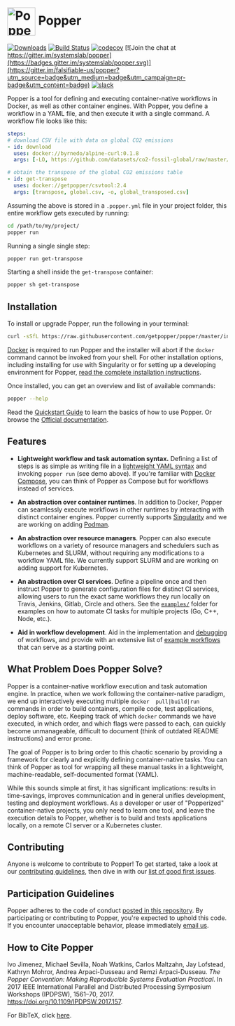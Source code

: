 # <img src="https://raw.githubusercontent.com/getpopper/website/bcba4c8/assets/images/popper_logo_just_jug.png" width="64" valign="middle" alt="Popper"/> Popper

[![Downloads](https://pepy.tech/badge/popper)](https://pepy.tech/project/popper)
[![Build Status](https://travis-ci.org/getpopper/popper.svg?branch=master)](https://travis-ci.org/getpopper/popper)
[![codecov](https://codecov.io/gh/systemslab/popper/branch/master/graph/badge.svg)](https://codecov.io/gh/systemslab/popper)
[![Join the chat at https://gitter.im/systemslab/popper](https://badges.gitter.im/systemslab/popper.svg)](https://gitter.im/falsifiable-us/popper?utm_source=badge&utm_medium=badge&utm_campaign=pr-badge&utm_content=badge)
[![slack](https://img.shields.io/badge/chat-on_slack-C03C20.svg?logo=slack)](https://join.slack.com/t/getpopper/shared_invite/zt-dtn0se2s-c50myMHNpeoikQXDeNbPew)

Popper is a tool for defining and executing container-native workflows 
in Docker, as well as other container engines. With Popper, you define 
a workflow in a YAML file, and then execute it with a single command. 
A workflow file looks like this:

```yaml
steps:
# download CSV file with data on global CO2 emissions
- id: download
  uses: docker://byrnedo/alpine-curl:0.1.8
  args: [-LO, https://github.com/datasets/co2-fossil-global/raw/master/global.csv]

# obtain the transpose of the global CO2 emissions table
- id: get-transpose
  uses: docker://getpopper/csvtool:2.4
  args: [transpose, global.csv, -o, global_transposed.csv]
```

Assuming the above is stored in a `.popper.yml` file in your project 
folder, this entire workflow gets executed by running:

```bash
cd /path/to/my/project/
popper run
```

Running a single single step:

```bash
popper run get-transpose
```

Starting a shell inside the `get-transpose` container:

```bash
popper sh get-transpose
```

## Installation

To install or upgrade Popper, run the following in your terminal:

```bash
curl -sSfL https://raw.githubusercontent.com/getpopper/popper/master/install.sh | sh
```

[Docker][docker] is required to run Popper and the installer will 
abort if the `docker` command cannot be invoked from your shell. For 
other installation options, including installing for use with 
Singularity or for setting up a developing environment for Popper, 
[read the complete installation instructions][installation].

Once installed, you can get an overview and list of available 
commands:

```bash
popper --help
```

Read the [Quickstart Guide][getting_started] to learn the basics of 
how to use Popper. Or browse the [Official documentation][docs].

## Features

  * **Lightweight workflow and task automation syntax.** Defining a list of 
    steps is as simple as writing file in a [lightweight YAML syntax][cnwf] and 
    invoking `popper run` (see demo above). If you're familiar with [Docker 
    Compose][compose], you can think of Popper as Compose but for workflows 
    instead of services.

  * **An abstraction over container runtimes**. In addition to Docker, 
    Popper can seamlessly execute workflows in other runtimes by 
    interacting with distinct container engines. Popper currently 
    supports [Singularity][sylabs] and we are working on adding 
    [Podman][podman].

  * **An abstraction over resource managers**. Popper can also execute workflows on 
    a variety of resource managers and schedulers such as Kubernetes and SLURM, 
    without requiring any modifications to a workflow YAML file. We currently 
    support SLURM and are working on adding support for Kubernetes.

  * **An abstraction over CI services**. Define a pipeline once and 
    then instruct Popper to generate configuration files for distinct 
    CI services, allowing users to run the exact same workflows they 
    run locally on Travis, Jenkins, Gitlab, Circle and others. See the 
    [`examples/`](./examples/ci/) folder for examples on how to 
    automate CI tasks for multiple projects (Go, C++, Node, etc.).

  * **Aid in workflow development**. Aid in the implementation and 
    [debugging][pp-sh] of workflows, and provide with an extensive 
    list of [example workflows](https://github.com/popperized) that 
    can serve as a starting point.

## What Problem Does Popper Solve?

Popper is a container-native workflow execution and task automation 
engine. In practice, when we work following the container-native 
paradigm, we end up interactively executing multiple `docker 
pull|build|run` commands in order to build containers, compile code, 
test applications, deploy software, etc. Keeping track of which 
`docker` commands we have executed, in which order, and which flags 
were passed to each, can quickly become unmanageable, difficult to 
document (think of outdated README instructions) and error prone.

The goal of Popper is to bring order to this chaotic scenario by 
providing a framework for clearly and explicitly defining 
container-native tasks. You can think of Popper as tool for wrapping 
all these manual tasks in a lightweight, machine-readable, 
self-documented format (YAML).

While this sounds simple at first, it has significant implications: 
results in time-savings, improves communication and in general unifies 
development, testing and deployment workflows. As a developer or user 
of "Popperized" container-native projects, you only need to learn one 
tool, and leave the execution details to Popper, whether is to build 
and tests applications locally, on a remote CI server or a Kubernetes 
cluster.

## Contributing

Anyone is welcome to contribute to Popper! To get started, take a look 
at our [contributing guidelines](CONTRIBUTING.md), then dive in with 
our [list of good first issues][gfi].

## Participation Guidelines

Popper adheres to the code of conduct [posted in this 
repository](CODE_OF_CONDUCT.md). By participating or contributing to 
Popper, you're expected to uphold this code. If you encounter unacceptable 
behavior, please immediately [email us](mailto:ivotron@ucsc.edu).

## How to Cite Popper

Ivo Jimenez, Michael Sevilla, Noah Watkins, Carlos Maltzahn, Jay 
Lofstead, Kathryn Mohror, Andrea Arpaci-Dusseau and Remzi 
Arpaci-Dusseau. _The Popper Convention: Making Reproducible Systems 
Evaluation Practical_. In 2017 IEEE International Parallel and 
Distributed Processing Symposium Workshops (IPDPSW), 1561–70, 2017. 
https://doi.org/10.1109/IPDPSW.2017.157.

For BibTeX, click [here](https://falsifiable.us/pubs/bibtex/popper.bib).

[gfi]: https://github.com/systemslab/popper/issues?utf8=%E2%9C%93&q=is%3Aissue+label%3A%22good+first+issue%22+is%3Aopen
[docker]: https://docs.docker.com/get-docker/
[getting_started]: https://popper.readthedocs.io/en/latest/sections/getting_started.html
[docs]: https://popper.readthedocs.io/en/latest/
[sylabs]: https://sylabs.io/
[compose]: https://docs.docker.com/compose/
[podman]: https://podman.io
[pp-sh]: docs/sections/cli_features.md#executing-a-step-interactively
[installation]: docs/installation.md
[cnwf]: ./docs/sections/cn_workflows.md#syntax
